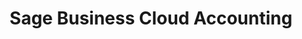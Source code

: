 ---
title: "Sage Business Cloud Accounting"
seoTitle: "Sage Business Cloud Accounting integration"
seoDescription: "Here’s how Sage Business Cloud Accounting works with your applications to streamline your workflow."
summary: "Formerly Sage One: Simple and secure online accounting software."
lead: "Stock2Shop can integrate Sage Business Cloud Accounting with various B2B and B2C ecommerce and logistic applications. Here is how we can help you automate your business."
image: "/images/connector-logos/sage-business-cloud-accounting.png"
imageAlt: sage business cloud accounting logo
type: "source"
source: "sage-business-cloud-accounting"
tags: ["erp"]
aliases:
    - /integrations/sage-one-accounting/
---